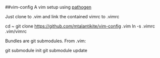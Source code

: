 ##vim-config
A vim setup using [pathogen](https://github.com/tpope/vim-pathogen)

Just clone to .vim and link the contained vimrc to .vimrc
  
  cd ~
  git clone https://github.com/mtalantikite/vim-config .vim
  ln -s .vimrc .vim/vimrc

Bundles are git submodules. From .vim:

  git submodule init
  git submodule update
